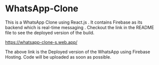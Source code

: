 # WhatsApp-Clone
This is a WhatsApp Clone using React.js . It contains Firebase as its backend which is real-time messaging . Checkout the link in the README file to see the deployed version of the build.


https://whatsapp-clone-s.web.app/

The above link is the Deployed version of the WhatsApp using Firebase Hosting.
Code will be uploaded as soon as possible.
